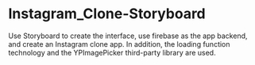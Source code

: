 # Instagram_Clone-Storyboard
Use Storyboard to create the interface, use firebase as the app backend, and create an Instagram clone app. In addition, the loading function technology and the YPImagePicker third-party library are used.
